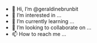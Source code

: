 - 👋 Hi, I’m @geraldinebrunbit
- 👀 I’m interested in ...
- 🌱 I’m currently learning ...
- 💞️ I’m looking to collaborate on ...
- 📫 How to reach me ...

<!---
geraldinebrunbit/geraldinebrunbit is a ✨ special ✨ repository because its `README.md` (this file) appears on your GitHub profile.
You can click the Preview link to take a look at your changes.
--->
